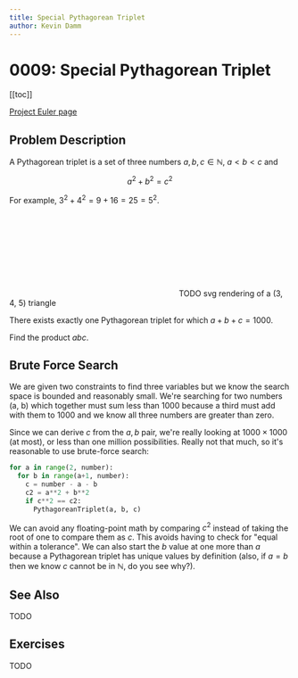 ```yaml
---
title: Special Pythagorean Triplet
author: Kevin Damm
---
```


# 0009: Special Pythagorean Triplet

[[toc]]

[Project Euler page](https://projecteuler.net/problem=9)


## Problem Description

A Pythagorean triplet is a set of three numbers $a, b, c \in \mathbb N$,
$a \lt b \lt c$ and

$$a^2 + b^2 = c^2$$

For example, $3^2 + 4^2 = 9 + 16 = 25 = 5^2$.

<svg>
</svg>
TODO svg rendering of a (3, 4, 5) triangle

There exists exactly one Pythagorean triplet for which $a + b + c = 1000$.

Find the product $abc$.


## Brute Force Search

We are given two constraints to find three variables but we know the search
space is bounded and reasonably small.  We're searching for two numbers (a, b)
which together must sum less than 1000 because a third must add with them to
1000 and we know all three numbers are greater than zero.

Since we can derive $c$ from the $a, b$ pair, we're really looking at
$1000 \times 1000$ (at most), or less than one million possibilities.
Really not that much, so it's reasonable to use brute-force search:

```python
for a in range(2, number):
  for b in range(a+1, number):
    c = number - a - b
    c2 = a**2 + b**2
    if c**2 == c2:
      PythagoreanTriplet(a, b, c)
```

We can avoid any floating-point math by comparing $c^2$ instead of taking the
root of one to compare them as $c$.  This avoids having to check for "equal
within a tolerance".  We can also start the $b$ value at one more than $a$
because a Pythagorean triplet has unique values by definition (also, if $a = b$
then we know $c$ cannot be in $\mathbb N$, do you see why?).


## See Also

TODO

## Exercises

TODO

